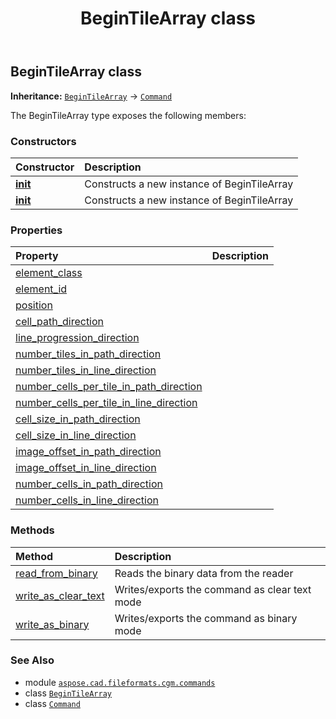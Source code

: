 ﻿---
title: BeginTileArray class
second_title: Aspose.CAD for Python via .NET API References
description: 
type: docs
weight: 190
url: /python-net/aspose.cad.fileformats.cgm.commands/begintilearray/
is_root: false
---

## BeginTileArray class



**Inheritance:** [`BeginTileArray`](/cad/python-net/aspose.cad.fileformats.cgm.commands/begintilearray) → 
[`Command`](/cad/python-net/aspose.cad.fileformats.cgm.commands/command)



The BeginTileArray type exposes the following members:

### Constructors
| Constructor | Description |
| :- | :- |
| [__init__](/cad/python-net/aspose.cad.fileformats.cgm.commands/begintilearray/__init__/#aspose.cad.fileformats.cgm.CgmFile) | Constructs a new instance of BeginTileArray |
| [__init__](/cad/python-net/aspose.cad.fileformats.cgm.commands/begintilearray/__init__/#aspose.cad.fileformats.cgm.CgmFile-aspose.cad.fileformats.cgm.classes.CgmPoint-int-int-int-int-int-int-float-float-int-int-int-int) | Constructs a new instance of BeginTileArray |


### Properties
| Property | Description |
| :- | :- |
| [element_class](/cad/python-net/aspose.cad.fileformats.cgm.commands/begintilearray/element_class) |  |
| [element_id](/cad/python-net/aspose.cad.fileformats.cgm.commands/begintilearray/element_id) |  |
| [position](/cad/python-net/aspose.cad.fileformats.cgm.commands/begintilearray/position) |  |
| [cell_path_direction](/cad/python-net/aspose.cad.fileformats.cgm.commands/begintilearray/cell_path_direction) |  |
| [line_progression_direction](/cad/python-net/aspose.cad.fileformats.cgm.commands/begintilearray/line_progression_direction) |  |
| [number_tiles_in_path_direction](/cad/python-net/aspose.cad.fileformats.cgm.commands/begintilearray/number_tiles_in_path_direction) |  |
| [number_tiles_in_line_direction](/cad/python-net/aspose.cad.fileformats.cgm.commands/begintilearray/number_tiles_in_line_direction) |  |
| [number_cells_per_tile_in_path_direction](/cad/python-net/aspose.cad.fileformats.cgm.commands/begintilearray/number_cells_per_tile_in_path_direction) |  |
| [number_cells_per_tile_in_line_direction](/cad/python-net/aspose.cad.fileformats.cgm.commands/begintilearray/number_cells_per_tile_in_line_direction) |  |
| [cell_size_in_path_direction](/cad/python-net/aspose.cad.fileformats.cgm.commands/begintilearray/cell_size_in_path_direction) |  |
| [cell_size_in_line_direction](/cad/python-net/aspose.cad.fileformats.cgm.commands/begintilearray/cell_size_in_line_direction) |  |
| [image_offset_in_path_direction](/cad/python-net/aspose.cad.fileformats.cgm.commands/begintilearray/image_offset_in_path_direction) |  |
| [image_offset_in_line_direction](/cad/python-net/aspose.cad.fileformats.cgm.commands/begintilearray/image_offset_in_line_direction) |  |
| [number_cells_in_path_direction](/cad/python-net/aspose.cad.fileformats.cgm.commands/begintilearray/number_cells_in_path_direction) |  |
| [number_cells_in_line_direction](/cad/python-net/aspose.cad.fileformats.cgm.commands/begintilearray/number_cells_in_line_direction) |  |


### Methods
| Method | Description |
| :- | :- |
| [read_from_binary](/cad/python-net/aspose.cad.fileformats.cgm.commands/begintilearray/read_from_binary/#aspose.cad.fileformats.cgm.IBinaryReader) | Reads the binary data from the reader |
| [write_as_clear_text](/cad/python-net/aspose.cad.fileformats.cgm.commands/begintilearray/write_as_clear_text/#aspose.cad.fileformats.cgm.IClearTextWriter) | Writes/exports the command as clear text mode |
| [write_as_binary](/cad/python-net/aspose.cad.fileformats.cgm.commands/begintilearray/write_as_binary/#aspose.cad.fileformats.cgm.IBinaryWriter) | Writes/exports the command as binary mode |



### See Also
* module [`aspose.cad.fileformats.cgm.commands`](..)
* class [`BeginTileArray`](/cad/python-net/aspose.cad.fileformats.cgm.commands/begintilearray)
* class [`Command`](/cad/python-net/aspose.cad.fileformats.cgm.commands/command)
